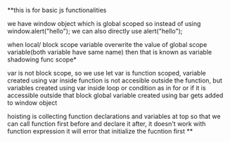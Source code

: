 **this is for basic js functionalities

we have window object which is global scoped so instead of using 
window.alert("hello");
we can also directly use alert("hello");

when local/ block scope variable overwrite the value of global scope variable(both variable have same name) then that is known as variable shadowing
func scope*

var is not block scope, so we use let
var is function scoped, variable created using var inside function is not accesible outside the function, but variables created using var inside loop or condition as in for or if it is accessible outside that block
global variable created using bar gets added to window object

hoisting is collecting function declarations and variables at top so that we can call function first before and declare it after, it doesn't work with function expression it will error that initialize the fucntion first
**